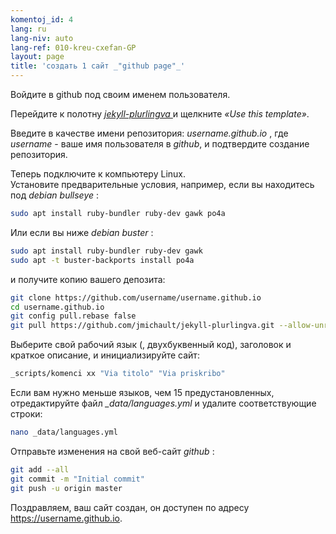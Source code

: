 ```yaml
---
komentoj_id: 4
lang: ru
lang-niv: auto
lang-ref: 010-kreu-cxefan-GP
layout: page
title: 'создать 1 сайт _"github page"_'
---
```


Войдите в github под своим именем пользователя.  

Перейдите к полотну [ _jekyll-plurlingva_ ](https://github.com/jmichault/jekyll-plurlingva)и щелкните _«Use this template»_.

Введите в качестве имени репозитория: _username.github.io_ , где _username_ - ваше имя пользователя в _github_, и подтвердите создание репозитория.

Теперь подключите к компьютеру Linux.   
Установите предварительные условия, например, если вы находитесь под   _debian bullseye_ :  
```bash
sudo apt install ruby-bundler ruby-dev gawk po4a
```

Или если вы ниже   _debian buster_ :  
```bash
sudo apt install ruby-bundler ruby-dev gawk
sudo apt -t buster-backports install po4a
```

и получите копию вашего депозита:
```bash
git clone https://github.com/username/username.github.io
cd username.github.io
git config pull.rebase false
git pull https://github.com/jmichault/jekyll-plurlingva.git --allow-unrelated-histories
```

Выберите свой рабочий язык (, двухбуквенный код), заголовок и краткое описание, и инициализируйте сайт:
```bash
_scripts/komenci xx "Via titolo" "Via priskribo"
```

Если вам нужно меньше языков, чем 15 предустановленных, отредактируйте файл _\_data/languages.yml_ и удалите соответствующие строки:
```bash
nano _data/languages.yml
```

Отправьте изменения на свой веб-сайт _github_ :
```bash
git add --all
git commit -m "Initial commit"
git push -u origin master
```

Поздравляем, ваш сайт создан, он доступен по адресу https://username.github.io.


